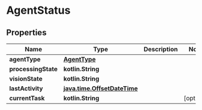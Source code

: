 
# AgentStatus

## Properties
| Name | Type | Description | Notes |
| ------------ | ------------- | ------------- | ------------- |
| **agentType** | [**AgentType**](AgentType.md) |  |  |
| **processingState** | **kotlin.String** |  |  |
| **visionState** | **kotlin.String** |  |  |
| **lastActivity** | [**java.time.OffsetDateTime**](java.time.OffsetDateTime.md) |  |  |
| **currentTask** | **kotlin.String** |  |  [optional] |



